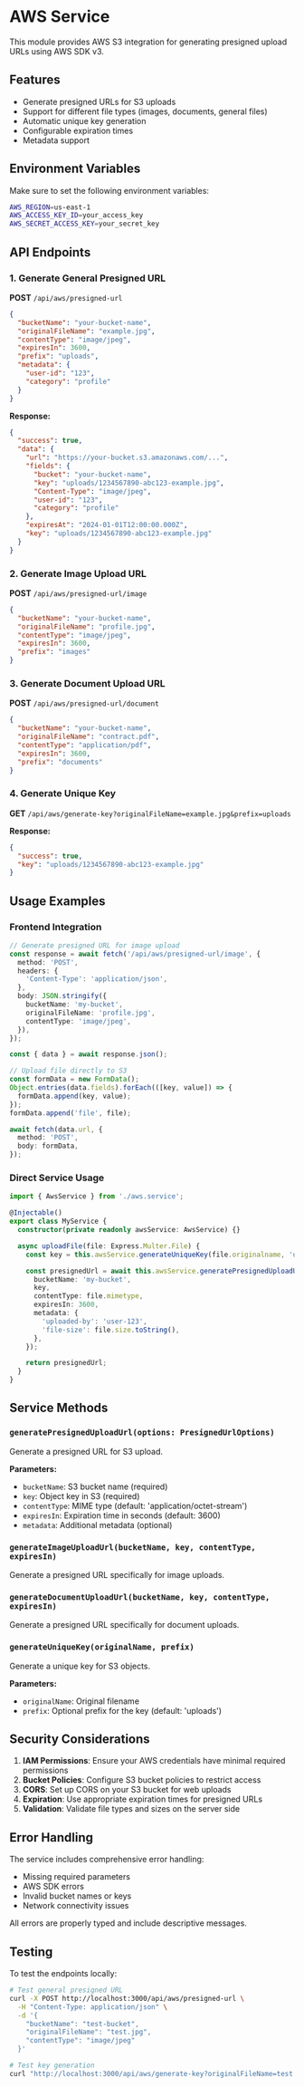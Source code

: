 # AWS Service

This module provides AWS S3 integration for generating presigned upload URLs using AWS SDK v3.

## Features

- Generate presigned URLs for S3 uploads
- Support for different file types (images, documents, general files)
- Automatic unique key generation
- Configurable expiration times
- Metadata support

## Environment Variables

Make sure to set the following environment variables:

```bash
AWS_REGION=us-east-1
AWS_ACCESS_KEY_ID=your_access_key
AWS_SECRET_ACCESS_KEY=your_secret_key
```

## API Endpoints

### 1. Generate General Presigned URL

**POST** `/api/aws/presigned-url`

```json
{
  "bucketName": "your-bucket-name",
  "originalFileName": "example.jpg",
  "contentType": "image/jpeg",
  "expiresIn": 3600,
  "prefix": "uploads",
  "metadata": {
    "user-id": "123",
    "category": "profile"
  }
}
```

**Response:**

```json
{
  "success": true,
  "data": {
    "url": "https://your-bucket.s3.amazonaws.com/...",
    "fields": {
      "bucket": "your-bucket-name",
      "key": "uploads/1234567890-abc123-example.jpg",
      "Content-Type": "image/jpeg",
      "user-id": "123",
      "category": "profile"
    },
    "expiresAt": "2024-01-01T12:00:00.000Z",
    "key": "uploads/1234567890-abc123-example.jpg"
  }
}
```

### 2. Generate Image Upload URL

**POST** `/api/aws/presigned-url/image`

```json
{
  "bucketName": "your-bucket-name",
  "originalFileName": "profile.jpg",
  "contentType": "image/jpeg",
  "expiresIn": 3600,
  "prefix": "images"
}
```

### 3. Generate Document Upload URL

**POST** `/api/aws/presigned-url/document`

```json
{
  "bucketName": "your-bucket-name",
  "originalFileName": "contract.pdf",
  "contentType": "application/pdf",
  "expiresIn": 3600,
  "prefix": "documents"
}
```

### 4. Generate Unique Key

**GET** `/api/aws/generate-key?originalFileName=example.jpg&prefix=uploads`

**Response:**

```json
{
  "success": true,
  "key": "uploads/1234567890-abc123-example.jpg"
}
```

## Usage Examples

### Frontend Integration

```typescript
// Generate presigned URL for image upload
const response = await fetch('/api/aws/presigned-url/image', {
  method: 'POST',
  headers: {
    'Content-Type': 'application/json',
  },
  body: JSON.stringify({
    bucketName: 'my-bucket',
    originalFileName: 'profile.jpg',
    contentType: 'image/jpeg',
  }),
});

const { data } = await response.json();

// Upload file directly to S3
const formData = new FormData();
Object.entries(data.fields).forEach(([key, value]) => {
  formData.append(key, value);
});
formData.append('file', file);

await fetch(data.url, {
  method: 'POST',
  body: formData,
});
```

### Direct Service Usage

```typescript
import { AwsService } from './aws.service';

@Injectable()
export class MyService {
  constructor(private readonly awsService: AwsService) {}

  async uploadFile(file: Express.Multer.File) {
    const key = this.awsService.generateUniqueKey(file.originalname, 'uploads');

    const presignedUrl = await this.awsService.generatePresignedUploadUrl({
      bucketName: 'my-bucket',
      key,
      contentType: file.mimetype,
      expiresIn: 3600,
      metadata: {
        'uploaded-by': 'user-123',
        'file-size': file.size.toString(),
      },
    });

    return presignedUrl;
  }
}
```

## Service Methods

### `generatePresignedUploadUrl(options: PresignedUrlOptions)`

Generate a presigned URL for S3 upload.

**Parameters:**

- `bucketName`: S3 bucket name (required)
- `key`: Object key in S3 (required)
- `contentType`: MIME type (default: 'application/octet-stream')
- `expiresIn`: Expiration time in seconds (default: 3600)
- `metadata`: Additional metadata (optional)

### `generateImageUploadUrl(bucketName, key, contentType, expiresIn)`

Generate a presigned URL specifically for image uploads.

### `generateDocumentUploadUrl(bucketName, key, contentType, expiresIn)`

Generate a presigned URL specifically for document uploads.

### `generateUniqueKey(originalName, prefix)`

Generate a unique key for S3 objects.

**Parameters:**

- `originalName`: Original filename
- `prefix`: Optional prefix for the key (default: 'uploads')

## Security Considerations

1. **IAM Permissions**: Ensure your AWS credentials have minimal required permissions
2. **Bucket Policies**: Configure S3 bucket policies to restrict access
3. **CORS**: Set up CORS on your S3 bucket for web uploads
4. **Expiration**: Use appropriate expiration times for presigned URLs
5. **Validation**: Validate file types and sizes on the server side

## Error Handling

The service includes comprehensive error handling:

- Missing required parameters
- AWS SDK errors
- Invalid bucket names or keys
- Network connectivity issues

All errors are properly typed and include descriptive messages.

## Testing

To test the endpoints locally:

```bash
# Test general presigned URL
curl -X POST http://localhost:3000/api/aws/presigned-url \
  -H "Content-Type: application/json" \
  -d '{
    "bucketName": "test-bucket",
    "originalFileName": "test.jpg",
    "contentType": "image/jpeg"
  }'

# Test key generation
curl "http://localhost:3000/api/aws/generate-key?originalFileName=test.jpg&prefix=uploads"
```
